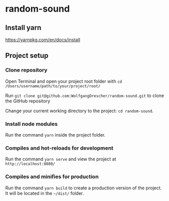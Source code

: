 # random-sound

## Install yarn

https://yarnpkg.com/en/docs/install

## Project setup

### Clone repository

Open Terminal and open your project root folder with `cd /Users/username/path/to/your/project/root/`

Run `git clone git@github.com:WolfgangDrescher/random-sound.git` to clone the GitHub repository

Change your current working directory to the project: `cd random-sound`.

### Install node modules

Run the command `yarn` inside the project folder.

### Compiles and hot-reloads for development

Run the command `yarn serve` and view the project at `http://localhost:8080/`

### Compiles and minifies for production

Run the command `yarn build` to create a production version of the project. It will be located in the `~/dist/` folder.